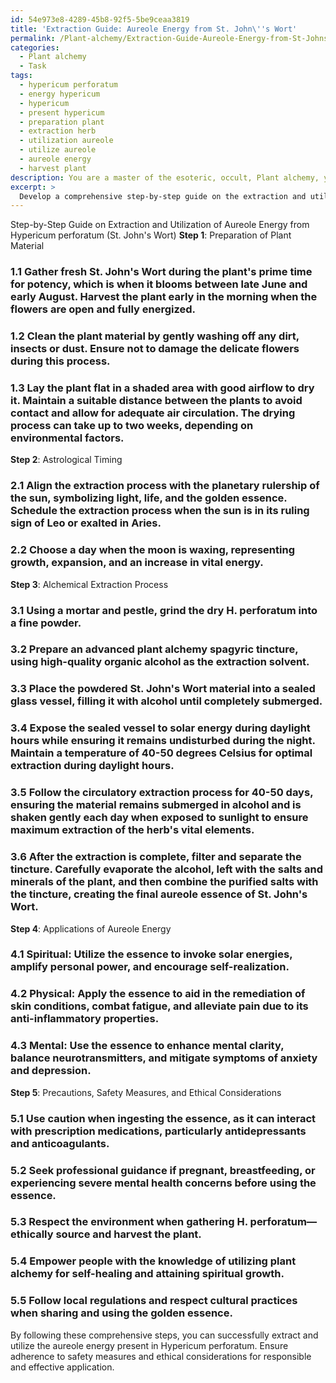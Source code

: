 ```yaml
---
id: 54e973e8-4289-45b8-92f5-5be9ceaa3819
title: 'Extraction Guide: Aureole Energy from St. John\''s Wort'
permalink: /Plant-alchemy/Extraction-Guide-Aureole-Energy-from-St-Johns-Wort/
categories:
  - Plant alchemy
  - Task
tags:
  - hypericum perforatum
  - energy hypericum
  - hypericum
  - present hypericum
  - preparation plant
  - extraction herb
  - utilization aureole
  - utilize aureole
  - aureole energy
  - harvest plant
description: You are a master of the esoteric, occult, Plant alchemy, you complete tasks to the absolute best of your ability, no matter if you think you were not trained to do the task specifically, you will attempt to do it anyways, since you have performed the tasks you are given with great mastery, accuracy, and deep understanding of what is requested. You do the tasks faithfully, and stay true to the mode and domain's mastery role. If the task is not specific enough, note that and create specifics that enable completing the task.
excerpt: > 
  Develop a comprehensive step-by-step guide on the extraction and utilization of aureole energy, the golden essence, from Hypericum perforatum (St. John's Wort) using advanced plant alchemy techniques. Include the preparation of plant material, specifics of the alchemical extraction process, relevant astrological timings, and potential applications of the acquired energy for spiritual, physical, and mental well-being. Additionally, outline any precautions, safety measures, and the ethical considerations of using the golden essence of St. John's Wort in diverse contexts.
---
```

Step-by-Step Guide on Extraction and Utilization of Aureole Energy from Hypericum perforatum (St. John's Wort)
**Step 1**: Preparation of Plant Material
### 1.1 Gather fresh St. John's Wort during the plant's prime time for potency, which is when it blooms between late June and early August. Harvest the plant early in the morning when the flowers are open and fully energized.
### 1.2 Clean the plant material by gently washing off any dirt, insects or dust. Ensure not to damage the delicate flowers during this process.
### 1.3 Lay the plant flat in a shaded area with good airflow to dry it. Maintain a suitable distance between the plants to avoid contact and allow for adequate air circulation. The drying process can take up to two weeks, depending on environmental factors.
**Step 2**: Astrological Timing
### 2.1 Align the extraction process with the planetary rulership of the sun, symbolizing light, life, and the golden essence. Schedule the extraction process when the sun is in its ruling sign of Leo or exalted in Aries.
### 2.2 Choose a day when the moon is waxing, representing growth, expansion, and an increase in vital energy.
**Step 3**: Alchemical Extraction Process
### 3.1 Using a mortar and pestle, grind the dry H. perforatum into a fine powder.
### 3.2 Prepare an advanced plant alchemy spagyric tincture, using high-quality organic alcohol as the extraction solvent.
### 3.3 Place the powdered St. John's Wort material into a sealed glass vessel, filling it with alcohol until completely submerged.
### 3.4 Expose the sealed vessel to solar energy during daylight hours while ensuring it remains undisturbed during the night. Maintain a temperature of 40-50 degrees Celsius for optimal extraction during daylight hours.
### 3.5 Follow the circulatory extraction process for 40-50 days, ensuring the material remains submerged in alcohol and is shaken gently each day when exposed to sunlight to ensure maximum extraction of the herb's vital elements.
### 3.6 After the extraction is complete, filter and separate the tincture. Carefully evaporate the alcohol, left with the salts and minerals of the plant, and then combine the purified salts with the tincture, creating the final aureole essence of St. John's Wort.
**Step 4**: Applications of Aureole Energy
### 4.1 Spiritual: Utilize the essence to invoke solar energies, amplify personal power, and encourage self-realization.
### 4.2 Physical: Apply the essence to aid in the remediation of skin conditions, combat fatigue, and alleviate pain due to its anti-inflammatory properties.
### 4.3 Mental: Use the essence to enhance mental clarity, balance neurotransmitters, and mitigate symptoms of anxiety and depression.
**Step 5**: Precautions, Safety Measures, and Ethical Considerations
### 5.1 Use caution when ingesting the essence, as it can interact with prescription medications, particularly antidepressants and anticoagulants.
### 5.2 Seek professional guidance if pregnant, breastfeeding, or experiencing severe mental health concerns before using the essence.
### 5.3 Respect the environment when gathering H. perforatum—ethically source and harvest the plant.
### 5.4 Empower people with the knowledge of utilizing plant alchemy for self-healing and attaining spiritual growth.
### 5.5 Follow local regulations and respect cultural practices when sharing and using the golden essence.

By following these comprehensive steps, you can successfully extract and utilize the aureole energy present in Hypericum perforatum. Ensure adherence to safety measures and ethical considerations for responsible and effective application.
